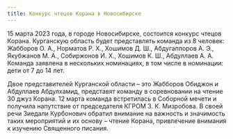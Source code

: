 ```yaml
---
title: Конкурс чтецов Корана в Новосибирске
---
```


15 марта 2023 года, в городе Новосибирске, состоится конкурс чтецов Корана. Курганскую область будет представлять команда из 8 человек: Жабборов О. А., Норматов Р. Х., 
Хошимов Д. Ш., Абдугаппоров А. Э., Якубжанов М. А., Собиржонов И. Х., Хошимов К. Ш., Абдуллаев А. А. Команда заявлена в нескольких номинациях, в том числе в номинации: 
дети от 7 до 14 лет. 

Двое представителей Курганской области – это Жабборов Обиджон и Абдуллаев Абдулхамид, представят команду в соревновании на чтение 30 джуз Корана.
12 марта команда встретилась в Соборной мечети и получила напутствие от председателя КГРОМ З. К. Мизробова. В своей речи Зиедали Курбонович обратил внимание на 
важность и значимость таких мероприятий и их основу – чтение Корана, привлечение внимания к изучению Священного писания.


